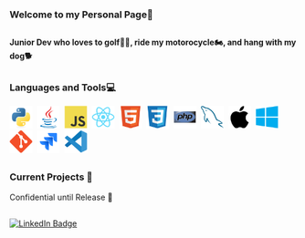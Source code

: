 ### Welcome to my Personal Page👋
##
#### Junior Dev who loves to golf🏌️‍♂️, ride my motorocycle🏍, and hang with my dog🐕


##
### Languages and Tools💻
<div>
<img src="https://github.com/devicons/devicon/blob/master/icons/python/python-original.svg" title="Python"
alt="Python" width="40" height="40"/>&nbsp;
<img src="https://github.com/devicons/devicon/blob/master/icons/java/java-original.svg" title="Java" alt="java"
width="40" height="40"/>&nbsp;
<img src="https://github.com/devicons/devicon/blob/master/icons/javascript/javascript-original.svg" title="JavaScript"
alt="JavaScript" width="40" height="40"/>&nbsp;
<img src="https://github.com/devicons/devicon/blob/master/icons/react/react-original.svg" title="React" alt="React"
width="40" height="40"/>&nbsp;
<img src="https://github.com/devicons/devicon/blob/master/icons/html5/html5-original.svg" title="HTML" alt="HTML"
width="40" height="40"/>&nbsp;
<img src="https://github.com/devicons/devicon/blob/master/icons/css3/css3-original.svg" title="CSS" alt="CSS"
width="40" height="40"/>&nbsp;
<img src="https://github.com/devicons/devicon/blob/master/icons/php/php-original.svg" title="PHP" alt="PHP"
width="40" height="40"/>&nbsp;
<img src="https://github.com/devicons/devicon/blob/master/icons/mysql/mysql-original.svg" title="MySQL" alt="MySQL"
width="40" height="40"/>&nbsp;
<img src="https://github.com/devicons/devicon/blob/master/icons/apple/apple-original.svg" title="Apple" alt="Apple"
width="40" height="40"/>&nbsp;
<img src="https://github.com/devicons/devicon/blob/master/icons/windows8/windows8-original.svg" title="Windows"
alt="Windows" width="40" height="40"/>&nbsp;
<img src="https://github.com/devicons/devicon/blob/master/icons/git/git-original.svg" title="Git" alt="Git"
width="40" height="40"/>&nbsp;
<img src="https://github.com/devicons/devicon/blob/master/icons/jira/jira-original.svg" title="Jira" alt="Jira"
width="40" height="40"/>&nbsp;
<img src="https://github.com/devicons/devicon/blob/master/icons/vscode/vscode-original.svg" title="VSCode"
alt="VSCode" width="40" height="40"/>&nbsp;
</div>

##
### Current Projects 📝
Confidential until Release 🔐
##
<div id="badges">
  <a href="https://www.linkedin.com/in/kylekalantzis/">
  <img src="https://img.shields.io/badge/LinkedIn-blue?style=for-the-badge&logo=linkedin&logoColor=white" 
  alt="LinkedIn Badge"/>
  </a> <br>
  <img src="https://komarev.com/ghpvc/?username=kylekalantzis&style=flat-square&color=blue" alt=""/>
</div>
<!--
**kylekalantzis/kylekalantzis** is a ✨ _special_ ✨ repository because its `README.md` (this file) appears on your GitHub profile.

Here are some ideas to get you started:

- 🔭 I’m currently working on ...
- 🌱 I’m currently learning ...
- 👯 I’m looking to collaborate on ...
- 🤔 I’m looking for help with ...
- 💬 Ask me about ...
- 📫 How to reach me: ...
- 😄 Pronouns: ...
- ⚡ Fun fact: ...
-->
